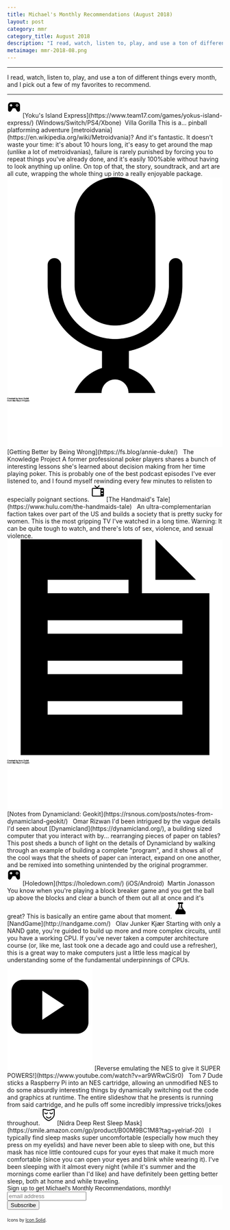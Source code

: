 ```yaml
---
title: Michael's Monthly Recommendations (August 2018)
layout: post
category: mmr
category_title: August 2018
description: "I read, watch, listen to, play, and use a ton of different things every month, and I pick out a few of my favorites to recommend."
metaimage: mmr-2018-08.png
---
```


-----

I read, watch, listen to, play, and use a ton of different things every month, and I pick out a few of my favorites to recommend.

-----

<img src="/images/icons/game.svg" class="mmr-icon" />
<span class="mmr-heading">
[Yoku's Island Express](https://www.team17.com/games/yokus-island-express/)
</span> (Windows/Switch/PS4/Xbone)&nbsp;<span class="mmr-creator">
Villa Gorilla
</span>  
This is a... pinball platforming adventure [metroidvania](https://en.wikipedia.org/wiki/Metroidvania)?
And it's fantastic.
It doesn't waste your time: it's about 10 hours long, it's easy to get around the map (unlike a lot of metroidvanias), failure is rarely punished by forcing you to repeat things you've already done, and it's easily 100%able without having to look anything up online.
On top of that, the story, soundtrack, and art are all cute, wrapping the whole thing up into a really enjoyable package.


<img src="/images/icons/podcast.svg" class="mmr-icon" />
<span class="mmr-heading">
[Getting Better by Being Wrong](https://fs.blog/annie-duke/)
</span> &nbsp;<span class="mmr-creator">
The Knowledge Project
</span>  
A former professional poker players shares a bunch of interesting lessons she's learned about decision making from her time playing poker.
This is probably one of the best podcast episodes I've ever listened to, and I found myself rewinding every few minutes to relisten to especially poignant sections.


<img src="/images/icons/tv.svg" class="mmr-icon" />
<span class="mmr-heading">
[The Handmaid's Tale](https://www.hulu.com/the-handmaids-tale)
</span> &nbsp;<span class="mmr-creator">
</span>  
An ultra-complementarian faction takes over part of the US and builds a society that is pretty sucky for women.
This is the most gripping TV I've watched in a long time.
Warning: It can be quite tough to watch, and there's lots of sex, violence, and sexual violence.


<img src="/images/icons/article.svg" class="mmr-icon" />
<span class="mmr-heading">
[Notes from Dynamicland: Geokit](https://rsnous.com/posts/notes-from-dynamicland-geokit/)
</span> &nbsp;<span class="mmr-creator">
Omar Rizwan
</span>  
I'd been intrigued by the vague details I'd seen about [Dynamicland](https://dynamicland.org/), a building sized computer that you interact with by... rearranging pieces of paper on tables?
This post sheds a bunch of light on the details of Dynamicland by walking through an example of building a complete "program", and it shows all of the cool ways that the sheets of paper can interact, expand on one another, and be remixed into something unintended by the original programmer.


<img src="/images/icons/game.svg" class="mmr-icon" />
<span class="mmr-heading">
[Holedown](https://holedown.com/)
</span> (iOS/Android)&nbsp;<span class="mmr-creator">
Martin Jonasson
</span>  
You know when you're playing a block breaker game and you get the ball up above the blocks and clear a bunch of them out all at once and it's great?
This is basically an entire game about that moment.


<img src="/images/icons/experiment.svg" class="mmr-icon" />
<span class="mmr-heading">
[NandGame](http://nandgame.com/)
</span> &nbsp;<span class="mmr-creator">
Olav Junker Kjær
</span>  
Starting with only a NAND gate, you're guided to build up more and more complex circuits, until you have a working CPU.
If you've never taken a computer architecture course (or, like me, last took one a decade ago and could use a refresher), this is a great way to make computers just a little less magical by understanding some of the fundamental underpinnings of CPUs.


<img src="/images/icons/video.svg" class="mmr-icon" />
<span class="mmr-heading">
[Reverse emulating the NES to give it SUPER POWERS!](https://www.youtube.com/watch?v=ar9WRwCiSr0)
</span> &nbsp;<span class="mmr-creator">
Tom 7
</span>  
Dude sticks a Raspberry Pi into an NES cartridge, allowing an unmodified NES to do some absurdly interesting things by dynamically switching out the code and graphics at runtime.
The entire slideshow that he presents is running from said cartridge, and he pulls off some incredibly impressive tricks/jokes throughout.


<img src="/images/icons/sleepmask.svg" class="mmr-icon" />
<span class="mmr-heading">
[Nidra Deep Rest Sleep Mask](https://smile.amazon.com/gp/product/B00M9BC1M8?tag=yelriaf-20)
</span> &nbsp;<span class="mmr-creator">
</span>  
I typically find sleep masks super uncomfortable (especially how much they press on my eyelids) and have never been able to sleep with one, but this mask has nice little contoured cups for your eyes that make it much more comfortable (since you can open your eyes and blink while wearing it).
I've been sleeping with it almost every night (while it's summer and the mornings come earlier than I'd like) and have definitely been getting better sleep, both at home and while traveling.




<!-- Begin MailChimp Signup Form -->
<link href="//cdn-images.mailchimp.com/embedcode/horizontal-slim-10_7.css" rel="stylesheet" type="text/css">
<style type="text/css">
	#mc_embed_signup{background:#fff; clear:left; font:14px Helvetica,Arial,sans-serif; width:100%;}
	/* Add your own MailChimp form style overrides in your site stylesheet or in this style block.
	   We recommend moving this block and the preceding CSS link to the HEAD of your HTML file. */
</style>
<div id="mc_embed_signup">
<form action="https://michaelfairley.us18.list-manage.com/subscribe/post?u=c59023e4dfd2eb6b5bbf924b5&amp;id=2945a9984d" method="post" id="mc-embedded-subscribe-form" name="mc-embedded-subscribe-form" class="validate" target="_blank" novalidate>
    <div id="mc_embed_signup_scroll">
	<label for="mce-EMAIL">Sign up to get Michael's Monthly Recommendations, monthly!</label>
	<input type="email" value="" name="EMAIL" class="email" id="mce-EMAIL" placeholder="email address" required>
    <!-- real people should not fill this in and expect good things - do not remove this or risk form bot signups-->
    <div style="position: absolute; left: -5000px;" aria-hidden="true"><input type="text" name="b_c59023e4dfd2eb6b5bbf924b5_2945a9984d" tabindex="-1" value=""></div>
    <div class="clear"><input type="submit" value="Subscribe" name="subscribe" id="mc-embedded-subscribe" class="button"></div>
    </div>
</form>
</div>

<!--End mc_embed_signup-->

<span style="font-size: 10px;">Icons by <a href="https://thenounproject.com/SimpleIcons/">Icon Solid</a>.</span>
